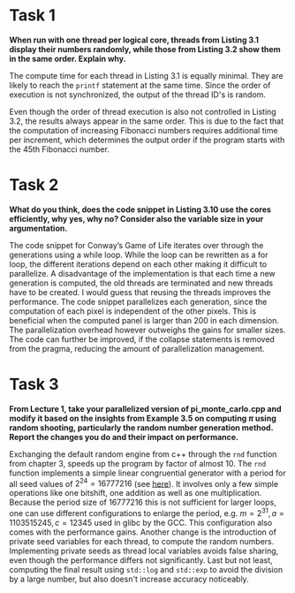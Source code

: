 # Task 1
**When run with one thread per logical core, threads from Listing 3.1 display their numbers randomly, while those from 
Listing 3.2 show them in the same order. Explain why.**

The compute time for each thread in Listing 3.1 is equally minimal. They are likely to reach the `printf` statement at
the same time. Since the order of execution is not synchronized, the output of the thread ID's is random.

Even though the order of thread execution is also not controlled in Listing 3.2, the results always appear in the same
order. This is due to the fact that the computation of increasing Fibonacci numbers requires additional time per 
increment, which determines the output order if the program starts with the 45th Fibonacci number.

# Task 2
**What do you think, does the code snippet in Listing 3.10 use the cores efficiently, why yes, why no? Consider also the
variable size in your argumentation.**

The code snippet for Conway’s Game of Life iterates over through the generations using a while loop. While the loop can
be rewritten as a for loop, the different iterations depend on each other making it difficult to parallelize. 
A disadvantage of the implementation is that each time a new generation is computed, the old threads are terminated and 
new threads have to be created. I would guess that reusing the threads improves the performance.
The code snippet parallelizes each generation, since the computation of each pixel is independent of the other 
pixels. This is beneficial when the computed panel is larger than 200 in each dimension. The parallelization overhead
however outweighs the gains for smaller sizes. 
The code can further be improved, if the collapse statements is removed from the pragma, reducing the amount of 
parallelization management. 

# Task 3
**From Lecture 1, take your parallelized version of pi_monte_carlo.cpp and modify it based on the insights from 
Example 3.5 on computing $\pi$ using random shooting, particularly the random number generation method. Report the 
changes you do and their impact on performance.**

Exchanging the default random engine from c++ through the `rnd` function from chapter 3, speeds up the program by factor
of almost 10. The `rnd` function implements a simple linear congruential generator with a period for all seed values of 
$2^24 = 16777216$ (see [here](https://en.wikipedia.org/wiki/Linear_congruential_generator)). It involves only
a few simple operations like one bitshift, one addition as well as one multiplication.
Because the period size of $16777216$ this is not sufficient for larger loops, one can use different configurations to 
enlarge the period, e.g. $m = 2^31, a = 1103515245, c = 12345$ used in glibc by the GCC. This configuration also comes 
with the performance gains.
Another change is the introduction of private seed variables for each thread, to compute the random numbers. 
Implementing private seeds as thread local variables avoids false sharing, even though the performance differs not 
significantly. 
Last but not least, computing the final result using `std::log` and `std::exp` to avoid the division by a large number,
but also doesn't increase accuracy noticeably. 

